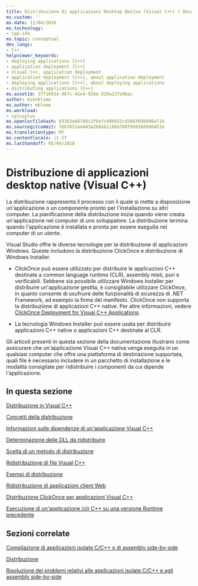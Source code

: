 ```yaml
---
title: Distribuzione di applicazioni Desktop Native (Visual C++) | Documenti Microsoft
ms.custom: ''
ms.date: 11/04/2016
ms.technology:
- cpp-ide
ms.topic: conceptual
dev_langs:
- C++
helpviewer_keywords:
- deploying applications [C++]
- application deployment [C++]
- Visual C++, application deployment
- application deployment [C++], about application deployment
- deploying applications [C++], about deploying applications
- distributing applications [C++]
ms.assetid: 37f1691e-d67c-41e4-926e-528a237a9bac
author: mikeblome
ms.author: mblome
ms.workload:
- cplusplus
ms.openlocfilehash: 833b3eb674dc2f6efc99b852cd366f699d46e716
ms.sourcegitcommit: 76b7653ae443a2b8eb1186b789f8503609d6453e
ms.translationtype: MT
ms.contentlocale: it-IT
ms.lasthandoff: 05/04/2018
---
```

# <a name="deploying-native-desktop-applications-visual-c"></a>Distribuzione di applicazioni desktop native (Visual C++)
La distribuzione rappresenta il processo con il quale si mette a disposizione un'applicazione o un componente pronto per l'installazione su altri computer. La pianificazione della distribuzione inizia quando viene creata un'applicazione nel computer di uno sviluppatore. La distribuzione termina quando l'applicazione è installata e pronta per essere eseguita nel computer di un utente.  
  
 Visual Studio offre le diverse tecnologie per la distribuzione di applicazioni Windows. Queste includono la distribuzione ClickOnce e distribuzione di Windows Installer.  
  
-   ClickOnce può essere utilizzato per distribuire le applicazioni C++ destinate a common language runtime (CLR), assembly misti, puri e verificabili. Sebbene sia possibile utilizzare Windows Installer per distribuire un'applicazione gestita, è consigliabile utilizzare ClickOnce, in quanto consente di usufruire delle funzionalità di sicurezza di .NET Framework, ad esempio la firma del manifesto. ClickOnce non supporta la distribuzione di applicazioni C++ native. Per altre informazioni, vedere [ClickOnce Deployment for Visual C++ Applications](../ide/clickonce-deployment-for-visual-cpp-applications.md).  
  
-   La tecnologia Windows Installer può essere usata per distribuire applicazioni C++ native o applicazioni C++ destinate al CLR.  
  
 Gli articoli presenti in questa sezione della documentazione illustrano come assicurare che un'applicazione Visual C++ nativa venga eseguita in un qualsiasi computer che offre una piattaforma di destinazione supportata, quali file è necessario includere in un pacchetto di installazione e le modalità consigliate per ridistribuire i componenti da cui dipende l'applicazione.  
  
## <a name="in-this-section"></a>In questa sezione  
 [Distribuzione in Visual C++](../ide/deployment-in-visual-cpp.md)  
  
 [Concetti della distribuzione](../ide/deployment-concepts.md)  
  
 [Informazioni sulle dipendenze di un'applicazione Visual C++](../ide/understanding-the-dependencies-of-a-visual-cpp-application.md)  
  
 [Determinazione delle DLL da ridistribuire](../ide/determining-which-dlls-to-redistribute.md)  
  
 [Scelta di un metodo di distribuzione](../ide/choosing-a-deployment-method.md)  
  
 [Ridistribuzione di file Visual C++](../ide/redistributing-visual-cpp-files.md)  
  
 [Esempi di distribuzione](../ide/deployment-examples.md)  
  
 [Ridistribuzione di applicazioni client Web](../ide/redistributing-web-client-applications.md)  
  
 [Distribuzione ClickOnce per applicazioni Visual C++](../ide/clickonce-deployment-for-visual-cpp-applications.md)  
  
 [Esecuzione di un'applicazione /clr C++ su una versione Runtime precedente](../ide/running-a-cpp-clr-application-on-a-previous-runtime-version.md)  
  
## <a name="related-sections"></a>Sezioni correlate  
 [Compilazione di applicazioni isolate C/C++ e di assembly side-by-side](../build/building-c-cpp-isolated-applications-and-side-by-side-assemblies.md)  
  
 [Distribuzione](/dotnet/framework/deployment/index)  
  
 [Risoluzione dei problemi relativi alle applicazioni isolate C/C++ e agli assembly side-by-side](../build/troubleshooting-c-cpp-isolated-applications-and-side-by-side-assemblies.md)